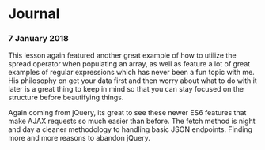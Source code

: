 # Journal  
### 7 January 2018  
  
This lesson again featured another great example of how to utilize the spread operator when populating an array, as well as feature a lot of great examples of regular expressions which has never been a fun topic with me.  His philosophy on get your data first and then worry about what to do with it later is a great thing to keep in mind so that you can stay focused on the structure before beautifying things.  
  
Again coming from jQuery, its great to see these newer ES6 features that make AJAX requests so much easier than before. The fetch method is night and day a cleaner methodology to handling basic JSON endpoints. Finding more and more reasons to abandon jQuery.  
  